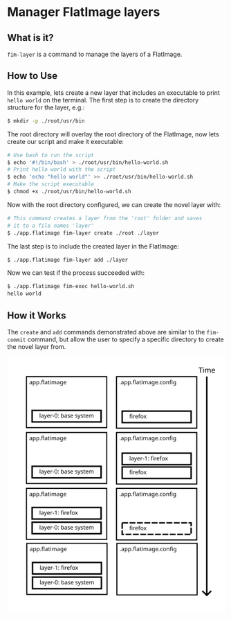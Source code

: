 # Manager FlatImage layers

## What is it?

`fim-layer` is a command to manage the layers of a FlatImage.

## How to Use

In this example, lets create a new layer that includes an executable to print
`hello world` on the terminal. The first step is to create the directory
structure for the layer, e.g.:

```bash
$ mkdir -p ./root/usr/bin
```

The root directory will overlay the root directory of the FlatImage, now lets
create our script and make it executable:

```bash
# Use bash to run the script
$ echo '#!/bin/bash' > ./root/usr/bin/hello-world.sh
# Print hello world with the script
$ echo 'echo "hello world"' >> ./root/usr/bin/hello-world.sh
# Make the script executable
$ chmod +x ./root/usr/bin/hello-world.sh
```

Now with the root directory configured, we can create the novel layer with:

```bash
# This command creates a layer from the 'root' folder and saves
# it to a file names 'layer'
$ ./app.flatimage fim-layer create ./root ./layer
```

The last step is to include the created layer in the FlatImage:

```bash
$ ./app.flatimage fim-layer add ./layer
```

Now we can test if the process succeeded with:

```bash
$ ./app.flatimage fim-exec hello-world.sh
hello world
```


## How it Works

The `create` and `add` commands  demonstrated above are similar to the
`fim-commit` command, but allow the user to specify a specific directory to
create the novel layer from.

<p align="center">
  <img src="/image/commit.png"/>
</p>
